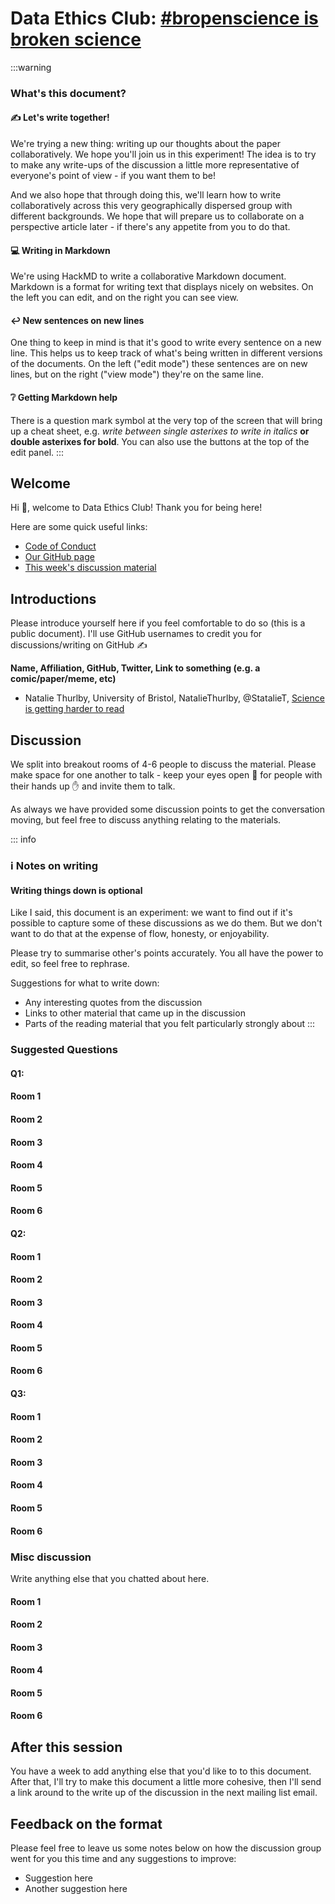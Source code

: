# Data Ethics Club: [#bropenscience is broken science]()
<!--Please don't edit the info panel below-->

:::warning 
### What's this document?

#### :writing_hand: Let's write together!
We're trying a new thing: writing up our thoughts about the paper collaboratively.
We hope you'll join us in this experiment! 
The idea is to try to make any write-ups of the discussion a little more representative of everyone's point of view - if you want them to be!

And we also hope that through doing this, we'll learn how to write collaboratively across this very geographically dispersed group with different backgrounds. 
We hope that will prepare us to collaborate on a perspective article later - if there's any appetite from you to do that.

#### :computer: Writing in Markdown
We're using HackMD to write a collaborative Markdown document. 
Markdown is a format for writing text that displays nicely on websites.
On the left you can edit, and on the right you can see view.

#### :leftwards_arrow_with_hook: New sentences on new lines
One thing to keep in mind is that it's good to write every sentence on a new line. 
This helps us to keep track of what's being written in different versions of the documents.
On the left ("edit mode") these sentences are on new lines, but on the right ("view mode") they're on the same line.

#### :grey_question: Getting Markdown help
There is a question mark symbol at the very top of the screen that will bring up a cheat sheet, e.g. *write between single asterixes to write in italics* **or double asterixes for bold**.
You can also use the buttons at the top of the edit panel.
:::

## Welcome
Hi :wave:, welcome to Data Ethics Club! 
Thank you for being here!

Here are some quick useful links:
- [Code of Conduct]()
- [Our GitHub page]()
- [This week's discussion material]()

## Introductions
Please introduce yourself here if you feel comfortable to do so (this is a public document).
I'll use GitHub usernames to credit you for discussions/writing on GitHub :writing_hand: 

__Name, Affiliation, GitHub, Twitter, Link to something (e.g. a comic/paper/meme, etc)__
- Natalie Thurlby, University of Bristol, NatalieThurlby, @StatalieT, [Science is getting harder to read](https://www.zmescience.com/science/science-harder-to-read-03042017/)

## Discussion
We split into breakout rooms of 4-6 people to discuss the material. 
Please make space for one another to talk - keep your eyes open :eyes: for people with their hands up :hand: and invite them to talk.

As always we have provided some discussion points to get the conversation moving, but feel free to discuss anything relating to the materials.

::: info
### :information_source:  Notes on writing
#### **Writing things down is optional**
Like I said, this document is an experiment: we want to find out if it's possible to capture some of these discussions as we do them. 
But we don't want to do that at the expense of flow, honesty, or enjoyability.

Please try to summarise other's points accurately.
You all have the power to edit, so feel free to rephrase.

Suggestions for what to write down:
- Any interesting quotes from the discussion
- Links to other material that came up in the discussion
- Parts of the reading material that you felt particularly strongly about
:::

### Suggested Questions 

#### Q1: 
#### Room 1

#### Room 2

#### Room 3

#### Room 4

#### Room 5

#### Room 6

#### Q2:
#### Room 1

#### Room 2

#### Room 3

#### Room 4

#### Room 5

#### Room 6

#### Q3:
#### Room 1

#### Room 2

#### Room 3

#### Room 4

#### Room 5

#### Room 6

### Misc discussion
Write anything else that you chatted about here. 
#### Room 1

#### Room 2

#### Room 3

#### Room 4

#### Room 5

#### Room 6

## After this session
You have a week to add anything else that you'd like to to this document. 
After that, I'll try to make this document a little more cohesive, then I'll send a link around to the write up of the discussion in the next mailing list email.

## Feedback on the format
Please feel free to leave us some notes below on how the discussion group went for you this time and any suggestions to improve:

* Suggestion here
* Another suggestion here
